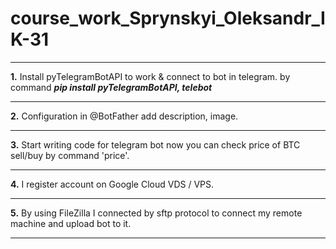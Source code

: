 # course_work_Sprynskyi_Oleksandr_IK-31
***
**1.** Install pyTelegramBotAPI to work & connect to bot in telegram. by command *__pip install pyTelegramBotAPI, telebot__*
***
**2.** Configuration in @BotFather add description, image.
***
**3.** Start writing code for telegram bot now you can check price of BTC sell/buy by command 'price'.
***
**4.** I register account on Google Cloud VDS / VPS.
***
**5.** By using FileZilla I connected by sftp protocol to connect my remote machine and upload bot to it.
***